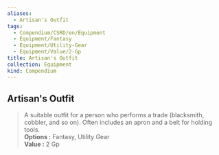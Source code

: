 ```yaml
---
aliases:
  - Artisan's Outfit
tags:
  - Compendium/CSRD/en/Equipment
  - Equipment/Fantasy
  - Equipment/Utility-Gear
  - Equipment/Value/2-Gp
title: Artisan's Outfit
collection: Equipment
kind: Compendium
---
```

## Artisan's Outfit  
  
>A suitable outfit for a person who performs a trade (blacksmith, cobbler, and so on). Often includes an apron and a belt for holding tools.  
> **Options :** Fantasy, Utility Gear  
> **Value :** 2 Gp